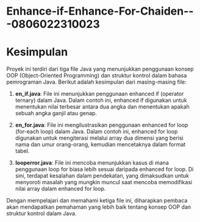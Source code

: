# Enhance-if-Enhance-For-Chaiden---0806022310023

# Kesimpulan

Proyek ini terdiri dari tiga file Java yang menunjukkan penggunaan konsep OOP (Object-Oriented Programming) dan struktur kontrol dalam bahasa pemrograman Java. Berikut adalah kesimpulan dari masing-masing file:

1. **en_if.java**: File ini menunjukkan penggunaan enhanced if (operator ternary) dalam Java. Dalam contoh ini, enhanced if digunakan untuk menentukan nilai terbesar antara dua angka dan menentukan apakah sebuah angka ganjil atau genap.

2. **en_for.java**: File ini mengilustrasikan penggunaan enhanced for loop (for-each loop) dalam Java. Dalam contoh ini, enhanced for loop digunakan untuk mengiterasi melalui array dua dimensi yang berisi nama dan umur orang-orang, kemudian mencetaknya dalam format tabel.

3. **looperror.java**: File ini mencoba menunjukkan kasus di mana penggunaan loop for biasa lebih sesuai daripada enhanced for loop. Di sini, terdapat kesalahan dalam pendekatan, yang dimaksudkan untuk menyoroti masalah yang mungkin muncul saat mencoba memodifikasi nilai array dalam enhanced for loop.

Dengan mempelajari dan memahami ketiga file ini, diharapkan pembaca akan mendapatkan pemahaman yang lebih baik tentang konsep OOP dan struktur kontrol dalam Java.

